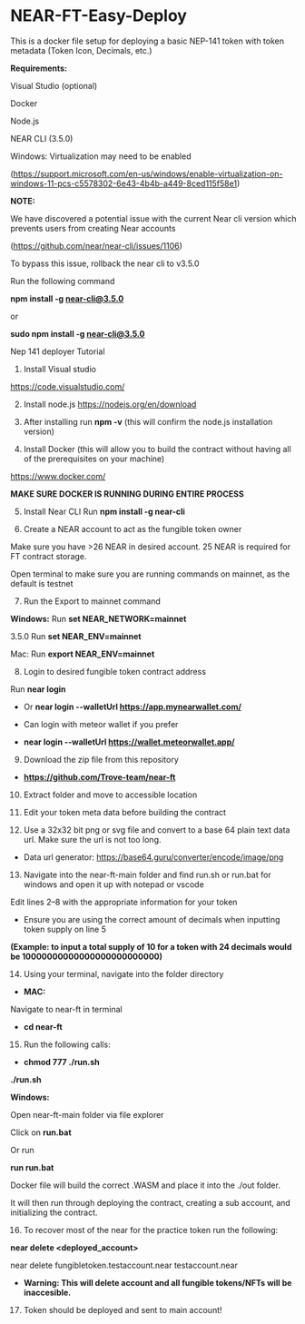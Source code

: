 # NEAR-FT-Easy-Deploy

This is a docker file setup for deploying a basic NEP-141 token with token metadata (Token Icon, Decimals, etc.)

**Requirements:**

Visual Studio (optional)

Docker

Node.js

NEAR CLI (3.5.0)

Windows: Virtualization may need to be enabled 

(https://support.microsoft.com/en-us/windows/enable-virtualization-on-windows-11-pcs-c5578302-6e43-4b4b-a449-8ced115f58e1)

**NOTE:**

We have discovered a potential issue with the current Near cli version which prevents users from creating Near accounts

(https://github.com/near/near-cli/issues/1106) 

To bypass this issue, rollback the near cli to v3.5.0

Run the following command

**npm install -g near-cli@3.5.0**

or

**sudo npm install -g near-cli@3.5.0**

Nep 141 deployer Tutorial


1. Install Visual studio

https://code.visualstudio.com/ 

2. Install node.js
https://nodejs.org/en/download  

3. After installing run **npm -v** (this will confirm the node.js installation version)

4. Install Docker (this will allow you to build the contract without having all of the prerequisites on your machine)

https://www.docker.com/

**MAKE SURE DOCKER IS RUNNING DURING ENTIRE PROCESS**

5. Install Near CLI
Run **npm install -g near-cli**

6. Create a NEAR account to act as the fungible token owner

Make sure you have >26 NEAR in desired account. 25 NEAR is required for FT contract storage.

Open terminal to make sure you are running commands on mainnet, as the default is testnet

7. Run the Export to mainnet command

**Windows:** Run **set NEAR_NETWORK=mainnet**

3.5.0 Run **set NEAR_ENV=mainnet** 

Mac: Run **export NEAR_ENV=mainnet**

8. Login to desired fungible token contract address

Run **near login** 

- Or **near login --walletUrl https://app.mynearwallet.com/**

- Can login with meteor wallet if you prefer

- **near login --walletUrl https://wallet.meteorwallet.app/**

9. Download the zip file from this repository

- **https://github.com/Trove-team/near-ft**

10. Extract folder and move to accessible location

11. Edit your token meta data before building the contract

12. Use a 32x32 bit png or svg file and convert to a base 64 plain text data url. Make sure the url is not too long.

- Data url generator: https://base64.guru/converter/encode/image/png 

13. Navigate into the near-ft-main folder and find run.sh or run.bat for windows and open it up with notepad or vscode

Edit lines 2–8 with the appropriate information for your token

- Ensure you are using the correct amount of decimals when inputting token supply on line 5 

 **(Example: to input a total supply of 10 for a token with 24 decimals would be 10000000000000000000000000)**

14. Using your terminal, navigate into the folder directory
- **MAC:** 

Navigate to near-ft in terminal

- **cd near-ft**

15. Run the following calls:

- **chmod 777 ./run.sh**

**./run.sh**

**Windows:**

Open near-ft-main folder via file explorer

Click on **run.bat**

Or run

**run run.bat**

Docker file will build the correct .WASM and place it into the ./out folder.

It will then run through deploying the contract, creating a sub account, and initializing the contract.

16. To recover most of the near for the practice token run the following:

**near delete <deployed_account> <beneficiary account>**

near delete fungibletoken.testaccount.near testaccount.near

- **Warning: This will delete account and all fungible tokens/NFTs will be inaccesible.**

17. Token should be deployed and sent to main account!
